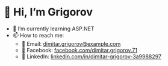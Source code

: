 # 👋 Hi, I’m Grigorov

- 🌱 I’m currently learning ASP.NET  
- 📫 How to reach me:  
  - 📧 Email: dimitar.grigorov@example.com  
  - 💬 Facebook: [facebook.com/dimitar.grigorov.71](https://facebook.com/dimitar.grigorov.71)  
  - 💼 LinkedIn: [linkedin.com/in/dimitar-grigorov-3a9988297](https://www.linkedin.com/in/dimitar-grigorov-3a9988297)
